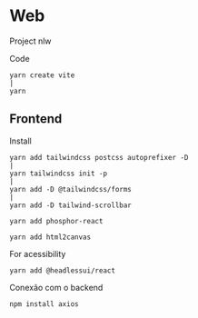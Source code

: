 # Web

Project nlw

Code

    yarn create vite
    |
    yarn
## Frontend

Install

    yarn add tailwindcss postcss autoprefixer -D
    |
    yarn tailwindcss init -p
    |
    yarn add -D @tailwindcss/forms
    |
    yarn add -D tailwind-scrollbar

    yarn add phosphor-react

    yarn add html2canvas



For acessibility
    
    yarn add @headlessui/react


Conexão com o backend

    npm install axios
